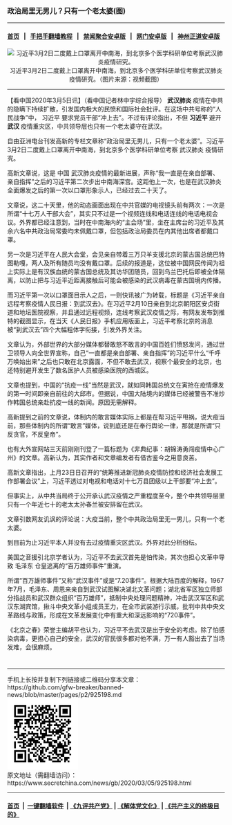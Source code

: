 ### 政治局里无男儿？只有一个老太婆(图)
------------------------

#### [首页](https://github.com/gfw-breaker/banned-news/blob/master/README.md) &nbsp;&nbsp;|&nbsp;&nbsp; [手把手翻墙教程](https://github.com/gfw-breaker/guides/wiki) &nbsp;&nbsp;|&nbsp;&nbsp; [禁闻聚合安卓版](https://github.com/gfw-breaker/bn-android) &nbsp;&nbsp;|&nbsp;&nbsp; [网门安卓版](https://github.com/oGate2/oGate) &nbsp;&nbsp;|&nbsp;&nbsp; [神州正道安卓版](https://github.com/SzzdOgate/update) 



<div class="article_right" style="fone-color:#000">
 <p style="text-align:center">
  <img alt="习近平3月2日二度戴上口罩离开中南海，到北京多个医学科研单位考察武汉肺炎疫情研究。" src="//img3.secretchina.com/pic/2020/3-2/p2639543a694099378-ss.jpg" style="height:337px; width:600px"/>
  <br>
   习近平3月2日二度戴上口罩离开中南海，到北京多个医学科研单位考察武汉肺炎疫情研究。（图片来源：视频截图）
   <span id="hideid" name="hideid" style="color:red;display:none;">
    <span href="https://www.secretchina.com">
    </span>
   </span>
  </br>
 </p>
 <div id="txt-mid1-t21-2017">
  

---


  </div>
 </div>
 <p>
  【看中国2020年3月5日讯】（看中国记者林中宇综合报导）
  <strong>
   武汉肺炎
  </strong>
  疫情在中共的隐瞒下持续扩散，引发国内极大的民愤和国际社会批评。在这场中共号称的“人民战争”中，
  <span href="https://www.secretchina.com/news/gb/tag/习近平" target="_blank">
   习近平
  </span>
  要求党员干部“冲上去”。不过有评论指出，不但
  <strong>
   习近平
  </strong>
  避开
  <strong>
   武汉
  </strong>
  疫情重灾区，中共领导层也只有一个老太婆守在武汉。
  <span id="hideid" name="hideid" style="color:red;display:none;">
   <span href="https://www.secretchina.com">
   </span>
  </span>
 </p>
 <p>
  自由亚洲电台刊发高新的专栏文章称“政治局里无男儿，只有一个老太婆”。习近平3月2日二度戴上口罩离开中南海，到北京多个医学科研单位考察
  <span href="https://www.secretchina.com/news/gb/tag/武汉肺炎" target="_blank">
   武汉肺炎
  </span>
  疫情研究。
 </p>
 <p>
  高新文章说，这是
  <span href="https://www.secretchina.com" target="_blank">
   中国
  </span>
  武汉肺炎疫情的最新进展，声称“我一直是在亲自部署、亲自指挥”之后的习近平第二次步出中南海深宫。这距他上一次，也是在武汉肺炎全面爆发之后的第一次以口罩形象示人，已经过去二十天了。
 </p>
 <p>
  文章说，这二十天里，他的动态画面出现在中共官媒的电视镜头前有两次：一次是所谓“十七万人干部大会”，其实只不过是一个视频连线和电话连线的电话电视会议。外界都已经注意到，当时在中南海内的“主会场”里，坐在主席台的习近平及其余六名中共政治局常委均未佩戴口罩，但包括政治局委员在内其他出席者都戴口罩。
 </p>
 <p>
  另一次是习近平在人民大会堂，会见亲自带着三万只羊支援北京的蒙古国总统巴特图勒嘎，两人及所有随员均没有戴口罩。后续的报道是，这位被中国网民传闻为祖上实际上是有汉族血统的蒙古国总统及其访华团随员，回到乌兰巴托后即被全体隔离，以防止把与习近平近距离接触后可能会被感染的武汉病毒在蒙古国境内传播。
 </p>
 <p>
  而习近平第一次以口罩面目示人之后，一则快讯被广为转载，标题是《习近平亲自远程考察疫情人民日报：到武汉去》。在习近平2月10日亲自到北京朝阳区安贞街道和地坛医院视察，并且通过远程视频，连线考察武汉疫情之际，有网友发布到推特的截图显示，在当天《人民日报》手机应用版面上，习近平考察北京的消息被“到武汉去”四个大幅粗体字衔接，引发外界关注。
 </p>
 <p>
  文章认为，外部世界的大部分媒体都替敢怒不敢言的中国百姓们愤怒发问，通过世卫领导人向全世界宣称，自己“一直都是亲自部署、亲自指挥”的习近平什么“千呼万唤始出来”之后也只敢在北京露面，不但不敢去武汉，视察个最安全的北京，也还特别避开发生了数名医护人员被感染医院的西城区。
 </p>
 <p>
  文章也提到，中国的“抗疫一线”当然是武汉，就如同韩国总统文在寅抢在疫情爆发的第一时间即亲自前往的大邱市。但据说，中国大陆境内的媒体已经被警告不准炒作韩国总统亲赴抗疫一线的新闻。原因无需解释。
 </p>
 <p>
  高新提到之前的文章说，体制内的敢言媒体实际上都是在帮习近平甩祸，说大疫当前，那些体制内的所谓“敢言”媒体，说到底还是在奉行舆论一律，那就是所谓“只反贪官，不反皇帝”。
 </p>
 <p>
  也有大外宣网站三天前刚刚刊登了一篇标题为《非典纪事：胡锦涛勇闯疫情中心广州》的文章。高新认为，其实作者和文章编发者有借古鉴今之用意良苦。
 </p>
 <p>
  高新文章指出，上月23日日召开的“统筹推进新冠肺炎疫情防控和经济社会发展工作部署会议”上，习近平透过对电视和电话对十七万县团级以上干部要“冲上去”。
 </p>
 <p>
  但事实上，从中共当局终于公开承认武汉疫情之严重程度至今，整个中共领导层里只有一个年近七十的老太太孙春兰被安排留在武汉。
 </p>
 <p>
  文章引数网友讥讽的评论说：大疫当前，整个中共政治局里无一男儿，只有一个老太婆。
 </p>
 <p>
  到目前为止习近平本人并没有去过疫情重灾区武汉。外界对此分析纷纭。
 </p>
 <p>
  美国之音援引北京学者认为，习近平不去武汉首先是怕传染，其次也担心文革中导致
  <span href="https://www.secretchina.com/news/gb/tag/毛泽东" target="_blank">
   毛泽东
  </span>
  仓皇逃离的“百万雄师事件”重演。
 </p>
 <p>
  所谓“百万雄师事件”又称“武汉事件”或是“7.20事件”。根据大陆百度的解释，1967年7月，毛泽东、周恩来亲自到武汉试图解决湖北文革问题；湖北省军区独立师部分指战员和武汉群众组织“百万雄师”，抵制中央处理问题精神，冲击武汉军区和武汉东湖宾馆，揪斗中央文革小组成员王力，在全市武装游行示威，批判中共中央文革路线与政策，形成在文革发展变化中有重大和深远影响的“720事件”。
 </p>
 <p>
  《北京之春》荣誉主编胡平也认为，习近平不去武汉是出于安全的考虑。除了怕感染病毒，更担心自己的安全，武汉的官民很多都对他不满，万一有人豁出去了当场发难，会很麻烦。
  <center>
   <div>
    <div id="txt-mid2-t22-2017" style="display: block;  max-height: 351px;  overflow: hidden;">
     <div id="SC-21xxx">
     </div>
     <ins class="adsbygoogle" data-ad-client="ca-pub-1276641434651360" data-ad-format="auto" data-ad-slot="4301710469" data-full-width-responsive="true" style="display:block">
     </ins>
    </div>
   </div>
  </center>
  <div style="padding-top:12px;">
  </div>
 </p>
</div>

<hr/>
手机上长按并复制下列链接或二维码分享本文章：<br/>
https://github.com/gfw-breaker/banned-news/blob/master/pages/p2/925198.md <br/>
<a href='https://github.com/gfw-breaker/banned-news/blob/master/pages/p2/925198.md'><img src='https://github.com/gfw-breaker/banned-news/blob/master/pages/p2/925198.md.png'/></a> <br/>
原文地址（需翻墙访问）：https://www.secretchina.com/news/gb/2020/03/05/925198.html


------------------------
#### [首页](https://github.com/gfw-breaker/banned-news/blob/master/README.md) &nbsp;|&nbsp; [一键翻墙软件](https://github.com/gfw-breaker/nogfw/blob/master/README.md) &nbsp;| [《九评共产党》](https://github.com/gfw-breaker/9ping.md/blob/master/README.md#九评之一评共产党是什么) | [《解体党文化》](https://github.com/gfw-breaker/jtdwh.md/blob/master/README.md) | [《共产主义的终极目的》](https://github.com/gfw-breaker/gczydzjmd.md/blob/master/README.md)


<img src='http://gfw-breaker.win/banned-news/pages/p2/925198.md' width='0px' height='0px'/>